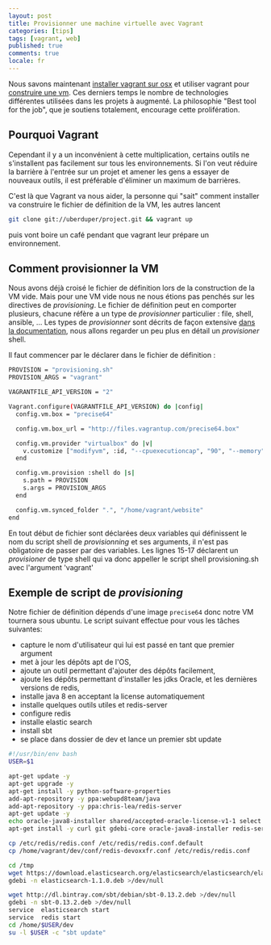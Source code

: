 ```yaml
---
layout: post
title: Provisionner une machine virtuelle avec Vagrant
categories: [tips]
tags: [vagrant, web]
published: true
comments: true
locale: fr
---
```


Nous savons maintenant [installer vagrant sur osx](/2014/04/07/installer_vagrant_sur_osx/) et utiliser vagrant pour [construire une vm](/2014/04/09/construire-une-machine-virtuelle-Vagrant/). Ces derniers temps le nombre de technologies différentes utilisées dans les projets à augmenté. La philosophie "Best tool for the job", que je soutiens totalement, encourage cette prolifération.

Pourquoi Vagrant
-------

Cependant il y a un inconvénient à cette multiplication, certains outils ne s'installent pas facilement sur tous les environnements. Si l'on veut réduire la barrière à l'entrée sur un projet et amener les gens a essayer de nouveaux outils, il est préférable d'éliminer un maximum de barrières.

C'est là que Vagrant va nous aider, la personne qui "sait" comment installer va construire le fichier de définition de la VM, les autres lancent

```bash
git clone git://uberduper/project.git && vagrant up
```
puis vont boire un café pendant que vagrant leur prépare un environnement.

Comment provisionner la VM
--------

Nous avons déjà croisé le fichier de définition lors de la construction de la VM vide. Mais pour une VM vide nous ne nous étions pas penchés sur les directives de _provisioning_. Le fichier de définition peut en comporter plusieurs, chacune réfère a un type de _provisionner_ particulier : file, shell, ansible, ... Les types de _provisionner_ sont décrits de façon extensive [dans la documentation](http://docs.vagrantup.com/v2/provisioning/index.html), nous allons regarder un peu plus en détail un _provisioner_ shell.

Il faut commencer par le déclarer dans le fichier de définition :

```bash
PROVISION = "provisioning.sh"
PROVISION_ARGS = "vagrant"

VAGRANTFILE_API_VERSION = "2"

Vagrant.configure(VAGRANTFILE_API_VERSION) do |config|
  config.vm.box = "precise64"

  config.vm.box_url = "http://files.vagrantup.com/precise64.box"

  config.vm.provider "virtualbox" do |v|
    v.customize ["modifyvm", :id, "--cpuexecutioncap", "90", "--memory", "2048"]
  end

  config.vm.provision :shell do |s|
    s.path = PROVISION
    s.args = PROVISION_ARGS
  end

  config.vm.synced_folder ".", "/home/vagrant/website"  
end
```

En tout début de fichier sont déclarées deux variables qui définissent le nom du script shell de _provisionning_ et ses arguments, il n'est pas obligatoire de passer par des variables. Les lignes 15-17 déclarent un _provisioner_ de type shell qui va donc appeller le script shell provisioning.sh avec l'argument 'vagrant'

Exemple de script de _provisioning_
----------

Notre fichier de définition dépends d'une image `precise64` donc notre VM tournera sous ubuntu. Le script suivant effectue pour vous les tâches suivantes:
- capture le nom d'utilisateur qui lui est passé en tant que premier argument
- met à jour les dépôts apt de l'OS,
- ajoute un outil permettant d'ajouter des dépôts facilement,
- ajoute les dépôts permettant d'installer les jdks Oracle, et les dernières versions de redis,
- installe java 8 en acceptant la license automatiquement
- installe quelques outils utiles et redis-server
- configure redis
- installe elastic search
- install sbt
- se place dans dossier de dev et lance un premier sbt update

```bash
#!/usr/bin/env bash
USER=$1

apt-get update -y
apt-get upgrade -y
apt-get install -y python-software-properties
add-apt-repository -y ppa:webupd8team/java
add-apt-repository -y ppa:chris-lea/redis-server
apt-get update -y
echo oracle-java8-installer shared/accepted-oracle-license-v1-1 select true | /usr/bin/debconf-set-selections
apt-get install -y curl git gdebi-core oracle-java8-installer redis-server

cp /etc/redis/redis.conf /etc/redis/redis.conf.default
cp /home/vagrant/dev/conf/redis-devoxxfr.conf /etc/redis/redis.conf

cd /tmp
wget https://download.elasticsearch.org/elasticsearch/elasticsearch/elasticsearch-1.1.0.deb >/dev/null
gdebi -n elasticsearch-1.1.0.deb >/dev/null

wget http://dl.bintray.com/sbt/debian/sbt-0.13.2.deb >/dev/null
gdebi -n sbt-0.13.2.deb >/dev/null
service  elasticsearch start
service  redis start
cd /home/$USER/dev
su -l $USER -c "sbt update"
```
